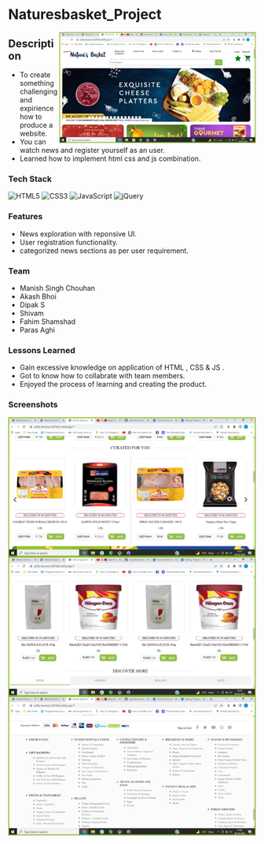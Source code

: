 # Naturesbasket_Project 



<img align="right" alt="Coding" width="400" src="https://github.com/manish-2396/Natures-Basket_project/blob/master/image/Screenshot%20(2).png">


## Description





- To create something challenging and expirience how to produce a website.
- You can watch news and register yourself as an user.
- Learned how to implement html css and js combination.

### Tech Stack


![HTML5](https://img.shields.io/badge/html5-%23E34F26.svg?style=for-the-badge&logo=html5&logoColor=white)
![CSS3](https://img.shields.io/badge/css3-%231572B6.svg?style=for-the-badge&logo=css3&logoColor=white)
![JavaScript](https://img.shields.io/badge/javascript-%23323330.svg?style=for-the-badge&logo=javascript&logoColor=%23F7DF1E)
![jQuery](https://img.shields.io/badge/jquery-%230769AD.svg?style=for-the-badge&logo=jquery&logoColor=white)


### Features 

- News exploration with reponsive UI.
- User registration functionality.
- categorized news sections as per user requirement.

### Team 

- Manish Singh Chouhan
- Akash Bhoi 
- Dipak S 
- Shivam 
- Fahim Shamshad
- Paras Aghi

### Lessons Learned

- Gain excessive knowledge on application of HTML , CSS & JS .
- Got to know how to collabrate with team members.
- Enjoyed the process of learning and creating the product.


### Screenshots
<img align="left" alt="Coding" width="550" src="https://github.com/manish-2396/Natures-Basket_project/blob/master/image/Screenshot%20(4).png">
<br/>
<br/>
<img align="left" alt="Coding" width="550" src="https://github.com/manish-2396/Natures-Basket_project/blob/master/image/Screenshot%20(5).png">
<br/>
<br/>
<img align="left" alt="Coding" width="550" src="https://github.com/manish-2396/Natures-Basket_project/blob/master/image/Screenshot%20(7).png">













<!-- # Blog link- https://fahim03.hashnode.dev/clone-of-the-website-natures-basketcom  -->
<!-- # Blog link- https://medium.com/@manishbhoi1997/collaborative-project-work-ce4333f32070
# Blog link(Paras) - https://hashnode.com/post/nature-basket-cl2ywl68q010facnv9u4q24ru  -->
